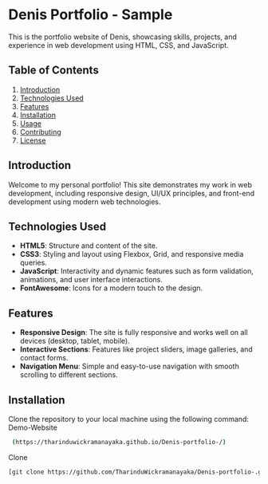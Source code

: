 # Denis Portfolio - Sample

This is the portfolio website of Denis, showcasing skills, projects, and experience in web development using HTML, CSS, and JavaScript.

## Table of Contents
1. [Introduction](#introduction)
2. [Technologies Used](#technologies-used)
3. [Features](#features)
4. [Installation](#installation)
5. [Usage](#usage)
6. [Contributing](#contributing)
7. [License](#license)

## Introduction
Welcome to my personal portfolio! This site demonstrates my work in web development, including responsive design, UI/UX principles, and front-end development using modern web technologies.

## Technologies Used
- **HTML5**: Structure and content of the site.
- **CSS3**: Styling and layout using Flexbox, Grid, and responsive media queries.
- **JavaScript**: Interactivity and dynamic features such as form validation, animations, and user interface interactions.
- **FontAwesome**: Icons for a modern touch to the design.

## Features
- **Responsive Design**: The site is fully responsive and works well on all devices (desktop, tablet, mobile).
- **Interactive Sections**: Features like project sliders, image galleries, and contact forms.
- **Navigation Menu**: Simple and easy-to-use navigation with smooth scrolling to different sections.

## Installation
Clone the repository to your local machine using the following command:
Demo-Website
```bash
 (https://tharinduwickramanayaka.github.io/Denis-portfolio-/)
```
Clone
```bash
[git clone https://github.com/TharinduWickramanayaka/Denis-portfolio-.git]
